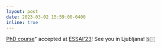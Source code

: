```yaml
---
layout: post
date: 2023-03-02 15:59:00-0400
inline: true
---
```


[PhD course](https://essai.si/game-theoretic-approach-to-planning-and-synthesis/)" accepted at [ESSAI'23](https://essai.ijs.si/2023_ESSAI.html)! See you in Ljubljana! :slovenia:
